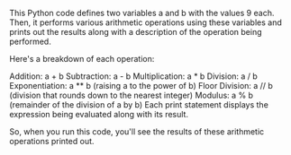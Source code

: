 This Python code defines two variables a and b with the values 9 each. Then, it performs various arithmetic operations using these variables and prints out the results along with a description of the operation being performed.

Here's a breakdown of each operation:

Addition: a + b
Subtraction: a - b
Multiplication: a * b
Division: a / b
Exponentiation: a ** b (raising a to the power of b)
Floor Division: a // b (division that rounds down to the nearest integer)
Modulus: a % b (remainder of the division of a by b)
Each print statement displays the expression being evaluated along with its result.

So, when you run this code, you'll see the results of these arithmetic operations printed out.
